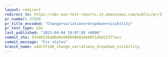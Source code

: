 ```yaml
---
layout: redirect
redirect_to: https://a8c-woo-test-reports.s3.amazonaws.com/public/pr/37558/e2e/index.html
pr_number: 37558
pr_title_encoded: "Change+variations+dropdown+visibility"
pr_test_type: e2e
last_published: "2023-04-04 19:07:05 +0000"
commit_sha: 97e80125a88e0e990898b014eb0f1dbd12377acc
commit_message: "Fix styles"
branch_name: add/37148_change_variations_dropdown_visibility
---
```

